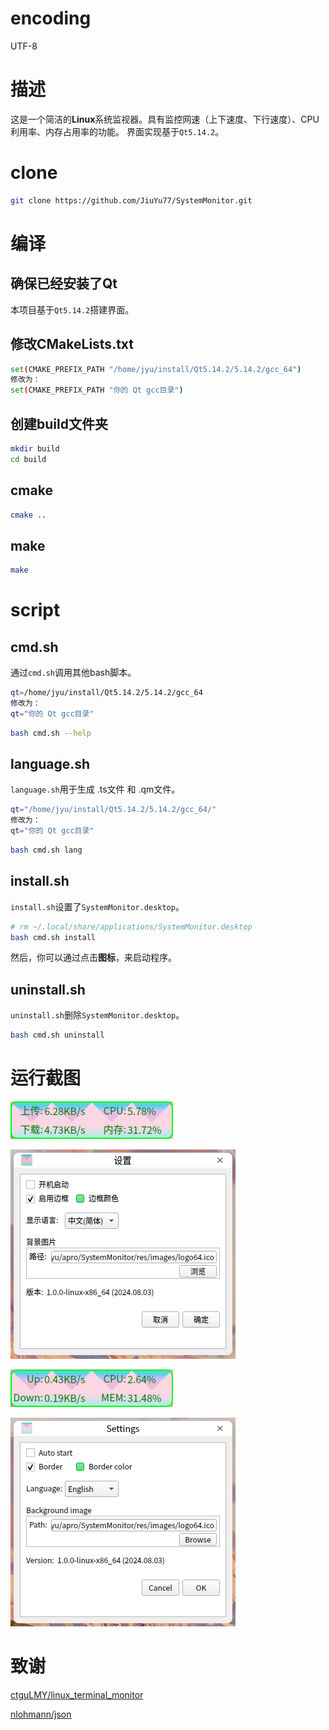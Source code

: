# encoding
UTF-8

# 描述
这是一个简洁的**Linux**系统监视器。具有监控网速（上下速度、下行速度）、CPU利用率、内存占用率的功能。
界面实现基于`Qt5.14.2`。

# clone
```bash
git clone https://github.com/JiuYu77/SystemMonitor.git
```

# 编译
## 确保已经安装了Qt
本项目基于`Qt5.14.2`搭建界面。

## 修改CMakeLists.txt
```bash
set(CMAKE_PREFIX_PATH "/home/jyu/install/Qt5.14.2/5.14.2/gcc_64")
修改为：
set(CMAKE_PREFIX_PATH "你的 Qt gcc目录")
```

## 创建build文件夹
```bash
mkdir build
cd build
```

## cmake
```bash
cmake ..
```

## make
```bash
make
```
# script

## cmd.sh
通过`cmd.sh`调用其他bash脚本。

```bash
qt=/home/jyu/install/Qt5.14.2/5.14.2/gcc_64
修改为：
qt="你的 Qt gcc目录"
```

```bash
bash cmd.sh --help
```

## language.sh
`language.sh`用于生成 .ts文件 和 .qm文件。

```bash
qt="/home/jyu/install/Qt5.14.2/5.14.2/gcc_64/"
修改为：
qt="你的 Qt gcc目录"
```

```bash
bash cmd.sh lang
```

## install.sh
`install.sh`设置了`SystemMonitor.desktop`。
```bash
# rm ~/.local/share/applications/SystemMonitor.desktop
bash cmd.sh install
```
然后，你可以通过点击**图标**，来启动程序。

## uninstall.sh
`uninstall.sh`删除`SystemMonitor.desktop`。
```bash
bash cmd.sh uninstall
```

# 运行截图
![](res/readme/readme_01.png)

![](res/readme/readme_02.png)

![](res/readme/readme_03_English.png)

![](res/readme/readme_04_English.png)

# 致谢
[ctguLMY/linux_terminal_monitor](https://github.com/ctguLMY/linux_terminal_monitor)

[nlohmann/json](https://github.com/nlohmann/json)
